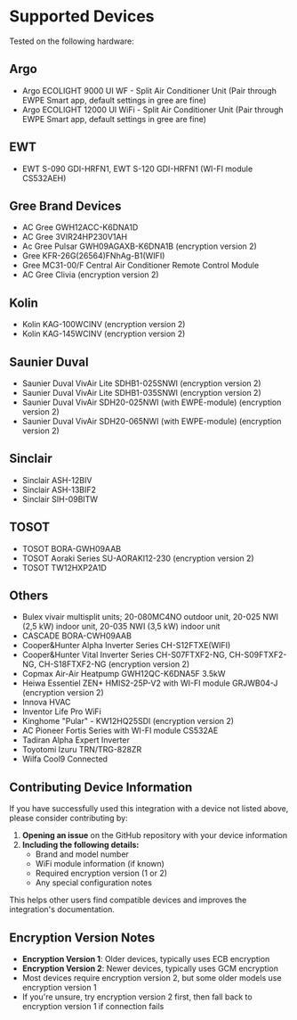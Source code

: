# Supported Devices

Tested on the following hardware:

## Argo
- Argo ECOLIGHT 9000 UI WF - Split Air Conditioner Unit (Pair through EWPE Smart app, default settings in gree are fine)
- Argo ECOLIGHT 12000 UI WiFi - Split Air Conditioner Unit (Pair through EWPE Smart app, default settings in gree are fine)

## EWT
- EWT S-090 GDI-HRFN1, EWT S-120 GDI-HRFN1 (WI-FI module CS532AEH)

## Gree Brand Devices
- AC Gree GWH12ACC-K6DNA1D
- AC Gree 3VIR24HP230V1AH
- Ac Gree Pulsar GWH09AGAXB-K6DNA1B (encryption version 2)
- Gree KFR-26G(26564)FNhAg-B1(WIFI)
- Gree MC31-00/F Central Air Conditioner Remote Control Module
- AC Gree Clivia (encryption version 2)

## Kolin
- Kolin KAG-100WCINV (encryption version 2)
- Kolin KAG-145WCINV (encryption version 2)

## Saunier Duval
- Saunier Duval VivAir Lite SDHB1-025SNWI (encryption version 2)
- Saunier Duval VivAir Lite SDHB1-035SNWI (encryption version 2)
- Saunier Duval VivAir SDH20-025NWI (with EWPE-module) (encryption version 2)
- Saunier Duval VivAir SDH20-065NWI (with EWPE-module) (encryption version 2)

## Sinclair
- Sinclair ASH-12BIV
- Sinclair ASH-13BIF2
- Sinclair SIH-09BITW

## TOSOT
- TOSOT BORA-GWH09AAB
- TOSOT Aoraki Series SU-AORAKI12-230 (encryption version 2)
- TOSOT TW12HXP2A1D

## Others
- Bulex vivair multisplit units; 20-080MC4NO outdoor unit, 20-025 NWI (2,5 kW) indoor unit, 20-035 NWI (3,5 kW) indoor unit
- CASCADE BORA-CWH09AAB
- Cooper&Hunter Alpha Inverter Series CH-S12FTXE(WIFI)
- Cooper&Hunter Vital Inverter Series CH-S07FTXF2-NG, CH-S09FTXF2-NG, CH-S18FTXF2-NG (encryption version 2)
- Copmax Air-Air Heatpump GWH12QC-K6DNA5F 3.5kW
- Heiwa Essentiel ZEN+ HMIS2-25P-V2 with WI-FI module GRJWB04-J (encryption version 2)
- Innova HVAC
- Inventor Life Pro WiFi
- Kinghome "Pular" - KW12HQ25SDI (encryption version 2)
- AC Pioneer Fortis Series with WI-FI module CS532AE
- Tadiran Alpha Expert Inverter
- Toyotomi Izuru TRN/TRG-828ZR
- Wilfa Cool9 Connected

## Contributing Device Information

If you have successfully used this integration with a device not listed above, please consider contributing by:

1. **Opening an issue** on the GitHub repository with your device information
2. **Including the following details:**
   - Brand and model number
   - WiFi module information (if known)
   - Required encryption version (1 or 2)
   - Any special configuration notes

This helps other users find compatible devices and improves the integration's documentation.

## Encryption Version Notes

- **Encryption Version 1**: Older devices, typically uses ECB encryption
- **Encryption Version 2**: Newer devices, typically uses GCM encryption
- Most devices require encryption version 2, but some older models use encryption version 1
- If you're unsure, try encryption version 2 first, then fall back to encryption version 1 if connection fails
